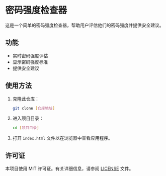 # 密码强度检查器

这是一个简单的密码强度检查器，帮助用户评估他们的密码强度并提供安全建议。

## 功能

- 实时密码强度评估
- 显示密码强度标准
- 提供安全建议

## 使用方法

1. 克隆此仓库：
   ```bash
   git clone [仓库地址]
   ```

2. 进入项目目录：
   ```bash
   cd [项目目录]
   ```

3. 打开 `index.html` 文件以在浏览器中查看应用程序。

## 许可证

本项目使用 MIT 许可证。有关详细信息，请参阅 [LICENSE](LICENSE) 文件。 